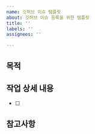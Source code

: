 ```yaml
---
name: 깃허브 이슈 템플릿
about: 깃허브 이슈 등록을 위한 템플릿
title: ''
labels: ''
assignees: ''

---
```


## 목적
>
## 작업 상세 내용
- [ ] 
## 참고사항
